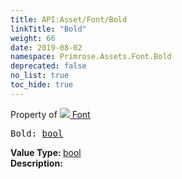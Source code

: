```yaml
---
title: API:Asset/Font/Bold
linkTitle: "Bold"
weight: 66
date: 2019-08-02
namespace: Primrose.Assets.Font.Bold
deprecated: false
no_list: true
toc_hide: true
---
```

Property of <a href="/docs/api-reference/Class/Font"><img src="/icons/silk/default.png"/>&nbsp;Font</a>
<pre class="method-declaration">
Bold: <a class="type" href="/docs/api-reference/System/Primitives#boolean">bool</a></pre>
<b>Value Type: </b>
<a class="type" href="/docs/api-reference/System/Primitives#boolean">bool</a>
<br/>
<b>Description: </b>